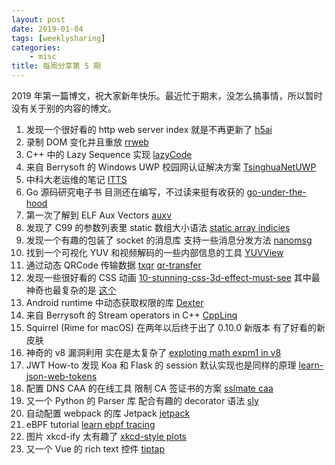 ```yaml
---
layout: post
date: 2019-01-04
tags: [weeklysharing]
categories:
    - misc
title: 每周分享第 5 期
---
```


2019 年第一篇博文，祝大家新年快乐。最近忙于期末，没怎么搞事情，所以暂时没有关于别的内容的博文。

1. 发现一个很好看的 http web server index 就是不再更新了 [h5ai](https://larsjung.de/h5ai/)
2. 录制 DOM 变化并且重放 [rrweb](https://github.com/rrweb-io/rrweb)
3. C++ 中的 Lazy Sequence 实现 [lazyCode](https://github.com/SaadAttieh/lazyCode)
4. 来自 Berrysoft 的 Windows UWP 校园网认证解决方案 [TsinghuaNetUWP](https://github.com/Berrysoft/TsinghuaNetUWP)
5. 中科大老运维的笔记 [ITTS](https://github.com/bg6cq/ITTS)
6. Go 源码研究电子书 目测还在编写，不过读来挺有收获的 [go-under-the-hood](https://github.com/changkun/go-under-the-hood)
7. 第一次了解到 ELF Aux Vectors [auxv](http://articles.manugarg.com/aboutelfauxiliaryvectors.html)
8. 发现了 C99 的参数列表里 static 数组大小语法 [static array indicies](https://hamberg.no/erlend/posts/2013-02-18-static-array-indices.html)
9. 发现一个有趣的包装了 socket 的消息库 支持一些消息分发方法 [nanomsg](https://nanomsg.org/index.html)
10. 找到一个可视化 YUV 和视频解码的一些内部信息的工具 [YUVView](https://github.com/IENT/YUView)
11. 通过动态 QRCode 传输数据 [txqr](https://github.com/divan/txqr) [qr-transfer](https://github.com/dangfan/qr-transfer)
12. 发现一些很好看的 CSS 动画 [10-stunning-css-3d-effect-must-see](https://redstapler.co/10-stunning-css-3d-effect-must-see/) 其中最神奇也最复杂的是 [这个](https://codepen.io/zadvorsky/pen/PNXbGo)
13. Android runtime 中动态获取权限的库 [Dexter](https://github.com/Karumi/Dexter)
14. 来自 Berrysoft 的 Stream operators in C++ [CppLinq](https://github.com/Berrysoft/CppLinq)
15. Squirrel (Rime for macOS) 在两年以后终于出了 0.10.0 新版本 有了好看的新皮肤
16. 神奇的 v8 漏洞利用 实在是太复杂了 [exploting math expm1 in v8](https://abiondo.me/2019/01/02/exploiting-math-expm1-v8/)
17. JWT How-to 发现 Koa 和 Flask 的 session 默认实现也是同样的原理 [learn-json-web-tokens](https://github.com/dwyl/learn-json-web-tokens)
18. 配置 DNS CAA 的在线工具 限制 CA 签证书的方案 [sslmate caa](https://sslmate.com/caa/)
19. 又一个 Python 的 Parser 库 配合有趣的 decorator 语法 [sly](https://github.com/dabeaz/sly)
20. 自动配置 webpack 的库 Jetpack [jetpack](https://github.com/KidkArolis/jetpack)
21. eBPF tutorial [learn ebpf tracing](http://www.brendangregg.com/blog/2019-01-01/learn-ebpf-tracing.html)
22. 图片 xkcd-ify 太有趣了 [xkcd-style plots](https://mathematica.stackexchange.com/questions/11350/xkcd-style-plots)
23. 又一个 Vue 的 rich text 控件 [tiptap](https://github.com/scrumpy/tiptap)